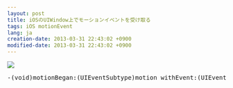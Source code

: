```yaml
---
layout: post
title: iOSのUIWindow上でモーションイベントを受け取る
tags: iOS motionEvent
lang: ja
creation-date: 2013-03-31 22:43:02 +0900
modified-date: 2013-03-31 22:43:02 +0900
---
```


<img src="https://s3-ap-northeast-1.amazonaws.com/tmtk75.github.com/2013-03-31/FizBiz.xcodeproj+%E2%80%94+Main.xib-1.png"></img>

<pre class="brush:cpp">
-(void)motionBegan:(UIEventSubtype)motion withEvent:(UIEvent *)event
</pre>
